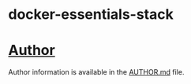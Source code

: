 # docker-essentials-stack

# [Author](AUTHOR.md)
Author information is available in the [AUTHOR.md](AUTHOR.md) file.